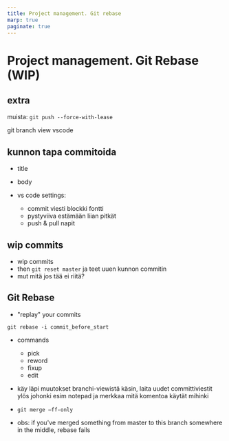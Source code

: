 ```yaml
---
title: Project management. Git rebase
marp: true
paginate: true
---
```

<!-- headingDivider: 3 -->
<!-- class: invert -->

# Project management. Git Rebase (WIP)

## extra

muista:
`git push --force-with-lease`

git branch view vscode

## kunnon tapa commitoida

* title
* body

* vs code settings:
  * commit viesti blockki fontti
  * pystyviiva estämään liian pitkät
  * push & pull napit

## wip commits

* wip commits
* then `git reset master` ja teet uuen kunnon commitin
* mut mitä jos tää ei riitä?

## Git Rebase

* "replay" your commits

`git rebase -i commit_before_start`
* commands
  * pick
  * reword
  * fixup
  * edit
* käy läpi muutokset branchi-viewistä käsin, laita uudet committiviestit ylös johonki esim notepad ja merkkaa mitä komentoa käytät mihinki 
* `git merge —ff-only`

* obs: if you've merged something from master to this branch somewhere in the middle, rebase fails